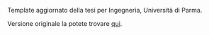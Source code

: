 Template aggiornato della tesi per Ingegneria, Università di Parma.

Versione originale la potete trovare
[qui](http://www.ce.unipr.it/people/bertozzi/Tesi/).
